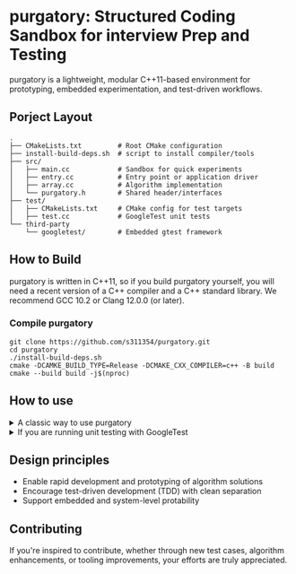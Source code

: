 # purgatory: Structured Coding Sandbox for interview Prep and Testing

purgatory is a lightweight, modular C++11-based environment for prototyping, embedded experimentation, and test-driven workflows.

## Porject Layout

```shell
.
├── CMakeLists.txt         # Root CMake configuration
├── install-build-deps.sh  # script to install compiler/tools
├── src/
│   ├── main.cc            # Sandbox for quick experiments 
│   ├── entry.cc           # Entry point or application driver
│   ├── array.cc           # Algorithm implementation
│   └── purgatory.h        # Shared header/interfaces
├── test/
│   ├── CMakeLists.txt     # CMake config for test targets
│   ├── test.cc            # GoogleTest unit tests
└── third-party
    └── googletest/        # Embedded gtest framework
```

## How to Build

purgatory is written in C++11, so if you build purgatory yourself, you will need a recent version of a C++ compiler and a C++ standard library. We recommend GCC 10.2 or Clang 12.0.0 (or later).

### Compile purgatory

```shell
git clone https://github.com/s311354/purgatory.git
cd purgatory
./install-build-deps.sh
cmake -DCAMKE_BUILD_TYPE=Release -DCMAKE_CXX_COMPILER=c++ -B build
cmake --build build -j$(nproc)
```

## How to use

<details><summary>A classic way to use purgatory</summary>

If you can specify new algorithms for testing by editing src/main.cc, use print statements or assertions to validate logic quickly before formalizing tests.

</details>

<details><summary>If you are running unit testing with GoogleTest</summary>

purgatory uses GoogleTest for reliable, isolated testing.

```shell
cmake -DCAMKE_BUILD_TYPE=Release -DCMAKE_CXX_COMPILER=c++ -DBUILD_TESTING=ON -B build
cmake --build build -j$(nproc)
cd build
ctest --output-on-failure -j$(nproc)
```
To add new test cases, edit test/test.cc. All tests should assert correctness, edge cases, and maintainability. 

</details>

## Design principles

- Enable rapid development and prototyping of algorithm solutions
- Encourage test-driven development (TDD) with clean separation
- Support embedded and system-level protability

## Contributing

If you're inspired to contribute, whether through new test cases, algorithm enhancements, or tooling improvements, your efforts are truly appreciated.

